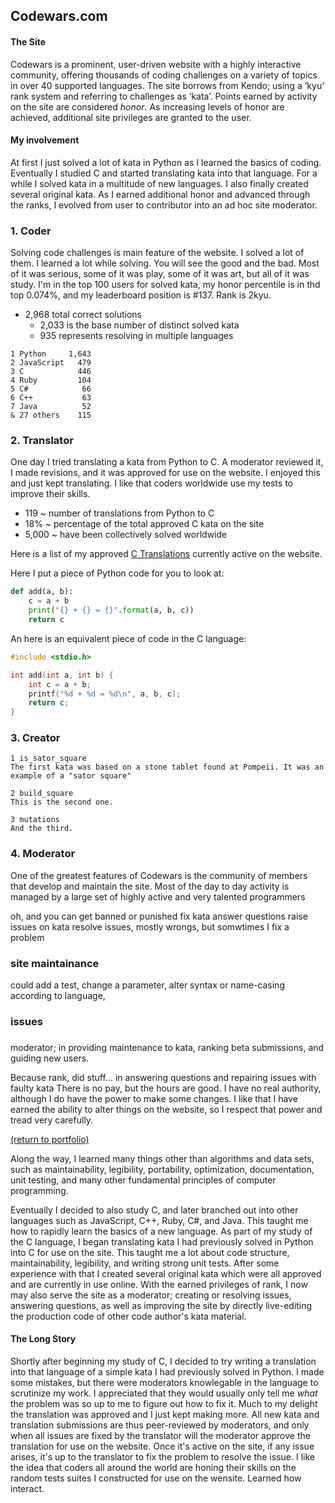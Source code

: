 ## Codewars.com

#### The Site

Codewars is a prominent, user-driven website with a highly interactive community, offering thousands of coding challenges on a variety of topics in over 40 supported languages. The site borrows from Kendo; using a ‘kyu’ rank system and referring to challenges as ‘kata’. Points earned by activity on the site are considered _honor_. As increasing levels of honor are achieved, additional site privileges are granted to the user.

#### My involvement

At first I just solved a lot of kata in Python as I learned the basics of coding. Eventually I studied C and started translating kata into that language. For a while I solved kata in a multitude of  new languages. I also finally created several original kata. As I earned additional honor and advanced through the ranks, I evolved from user to contributor into an ad hoc site moderator.

### 1. Coder

Solving code challenges is main feature of the website. I solved a lot of them. I learned a lot while solving. You will see the good and the bad. Most of it was serious, some of it was play, some of it was art, but all of it was study. I'm in the top 100 users for solved kata, my honor percentile is in thd top 0.074%, and my leaderboard position is #137. Rank is 2kyu.

* 2,968 total correct solutions
    * 2,033 is the base number of distinct solved kata
    *   935 represents resolving in multiple languages

```
1 Python     1,643
2 JavaScript   479
3 C            446
4 Ruby         104
5 C#            66
6 C++           63
7 Java          52
& 27 others    115
```

### 2. Translator

One day I tried translating a kata from Python to C. A moderator reviewed it, I made revisions, and it was approved for use on the website. I enjoyed this and just kept translating. I like that coders worldwide use my tests to improve their skills.

* 119 ~ number of translations from Python to C
* 18% ~ percentage of the total approved C kata on the site
* 5,000 ~ have been collectively solved worldwide

Here is a list of my approved [C Translations](/C_translations) currently active on the website.

Here I put a piece of Python code for you to look at:
```python
def add(a, b):
    c = a + b
    print("{} + {} = {}".format(a, b, c))
    return c
```
An here is an equivalent piece of code in the C language:
```c
#include <stdio.h>

int add(int a, int b) {
    int c = a + b;
    printf("%d + %d = %d\n", a, b, c);
    return c;
}
```

### 3. Creator

    1 is_sator_square
    The first kata was based on a stone tablet found at Pompeii. It was an example of a "sator square"
    
    2 build_square
    This is the second one.
    
    3 mutations
    And the third.

<!-- <img src="images/grass pile.JPG"/> -->

### 4. Moderator

One of the greatest features of Codewars is the community of members that develop and maintain the site. Most of the day to day activity is managed by a large set of highly active and very talented programmers

oh, and you can get banned or punished
fix kata
answer questions
raise issues on kata
resolve issues, mostly wrongs, but somwtimes I fix a problem

### site maintainance
could add a test, change a parameter, alter syntax or name-casing according to language, 
### issues

### 

moderator; in providing maintenance to kata, ranking beta submissions, and guiding new users.

Because rank, did stuff... in answering questions and repairing issues with faulty kata
 There is no pay, but the hours are good. I have no real authority, although I do have the power to make some changes. I like that I have earned the ability to alter things on the website, so I respect that power and tread very carefully. 

<a href="https://rowcased.github.io/">(return to portfolio)</a>

<!-- For more details see [GitHub Flavored Markdown](https://guides.github.com/features/mastering-markdown/). -->

Along the way, I learned many things other than algorithms and data sets, such as maintainability, legibility, portability, optimization, documentation, unit testing, and many other fundamental principles of computer programming.

Eventually I decided to also study C, and later branched out into other languages such as JavaScript, C++, Ruby, C#, and Java. This taught me how to rapidly learn the basics of a new language.
As part of my study of the C language, I began translating kata I had previously solved in Python into C for use on the site. This taught me a lot about code structure, maintainability, legibility, and writing strong unit tests.
After some experience with that I created several original kata which were all approved and are currently in use online.
With the earned privileges of rank, I now may also serve the site as a moderator; creating or resolving issues, answering questions, as well as improving the site by directly live-editing the production code of other code author's kata material.


#### The Long Story<br>
Shortly after beginning my study of C, I decided to try writing a translation into that language of a simple kata I had previously solved in Python. I made some mistakes, but there were moderators knowlegable in the language to scrutinize my work. I appreciated that they would usually only tell me _what_ the problem was so up to me to figure out how to fix it. Much to my delight the translation was approved and I just kept making more. All new kata and translation submissions are thus peer-reviewed by moderators, and only when all issues are fixed by the translator will the moderator approve the translation for use on the website. Once it's active on the site, if any issue arises, it's up to the translator to fix the problem to resolve the issue. I like the idea that coders all around the world are honing their skills on the random tests suites I constructed for use on the wensite. Learned how interact.



